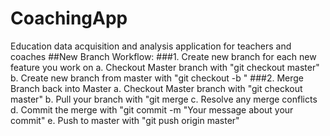 # CoachingApp
Education data acquisition and analysis application for teachers and coaches
##New Branch Workflow:
###1. Create new branch for each new feature you work on
  a. Checkout Master branch with "git checkout master"
  b. Create new branch from master with "git checkout -b <new-branch>"
###2. Merge Branch back into Master
  a. Checkout Master branch with "git checkout master"
  b. Pull your branch with "git merge <your-branch>
  c. Resolve any merge conflicts
  d. Commit the merge with "git commit -m "Your message about your commit"
  e. Push to master with "git push origin master"
